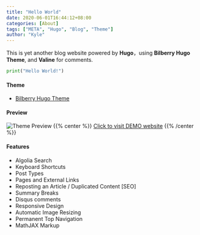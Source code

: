 ```yaml
---
title: "Hello World"
date: 2020-06-01T16:44:12+08:00
categories: [About]
tags: ["META", "Hugo", "Blog", "Theme"]
author: "Kyle"
---
```

This is yet another blog website powered by **Hugo**，using **Bilberry Hugo Theme**, and **Valine** for comments.
<!--more-->
``` python
print("Hello World!")
```
#### Theme
* [Bilberry Hugo Theme](https://github.com/Lednerb/bilberry-hugo-theme)
#### Preview
![Theme Preview](/hugo/img/screenshot.png)
{{% center %}}
[Click to visit DEMO website](https://lednerb.github.io/bilberry-hugo-theme)
{{% /center %}}

#### Features
* Algolia Search
* Keyboard Shortcuts
* Post Types
* Pages and External Links
* Reposting an Article / Duplicated Content [SEO]
* Summary Breaks
* Disqus comments
* Responsive Design
* Automatic Image Resizing
* Permanent Top Navigation
* MathJAX Markup